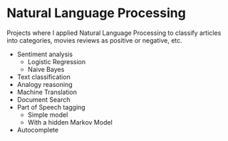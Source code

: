 # Natural Language Processing
Projects where I applied Natural Language Processing to classify articles into categories, movies reviews as positive or negative, etc.
* Sentiment analysis
  * Logistic Regression
  * Naive Bayes   
* Text classification
* Analogy reasoning
* Machine Translation
* Document Search
* Part of Speech tagging
  * Simple model   
  * With a hidden Markov Model 
* Autocomplete
